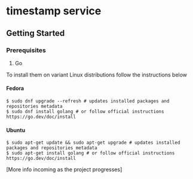 # timestamp service  

## Getting Started

### Prerequisites
1. Go

To install them on variant Linux distributions follow the instructions below

#### Fedora
```shell
$ sudo dnf upgrade --refresh # updates installed packages and repositories metadata
$ sudo dnf install golang # or follow official instructions https://go.dev/doc/install
```

#### Ubuntu
```shell
$ sudo apt-get update && sudo apt-get upgrade # updates installed packages and repositories metadata
$ sudo apt-get install golang # or follow official instructions https://go.dev/doc/install
```


[More info incoming as the project progresses]
